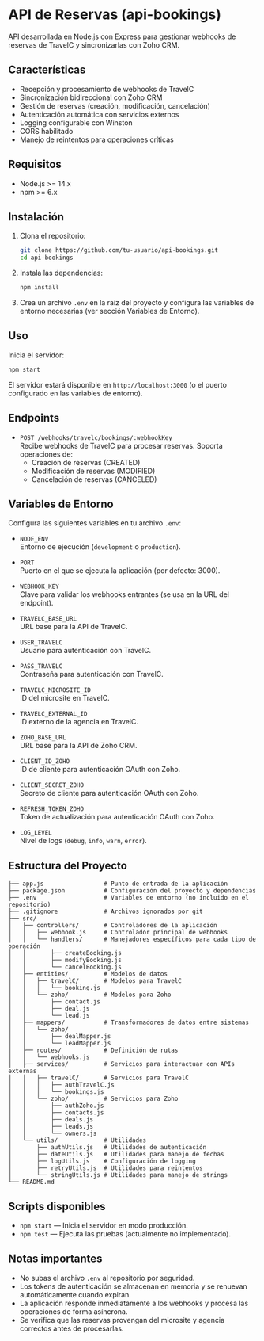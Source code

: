 # API de Reservas (api-bookings)

API desarrollada en Node.js con Express para gestionar webhooks de reservas de TravelC y sincronizarlas con Zoho CRM.

## Características

- Recepción y procesamiento de webhooks de TravelC
- Sincronización bidireccional con Zoho CRM
- Gestión de reservas (creación, modificación, cancelación)
- Autenticación automática con servicios externos
- Logging configurable con Winston
- CORS habilitado
- Manejo de reintentos para operaciones críticas

## Requisitos

- Node.js >= 14.x
- npm >= 6.x

## Instalación

1. Clona el repositorio:
   ```sh
   git clone https://github.com/tu-usuario/api-bookings.git
   cd api-bookings
   ```

2. Instala las dependencias:
   ```sh
   npm install
   ```

3. Crea un archivo `.env` en la raíz del proyecto y configura las variables de entorno necesarias (ver sección Variables de Entorno).

## Uso

Inicia el servidor:
```sh
npm start
```

El servidor estará disponible en `http://localhost:3000` (o el puerto configurado en las variables de entorno).

## Endpoints

- `POST /webhooks/travelc/bookings/:webhookKey`  
  Recibe webhooks de TravelC para procesar reservas. Soporta operaciones de:
  - Creación de reservas (CREATED)
  - Modificación de reservas (MODIFIED)
  - Cancelación de reservas (CANCELED)

## Variables de Entorno

Configura las siguientes variables en tu archivo `.env`:

- `NODE_ENV`  
  Entorno de ejecución (`development` o `production`).

- `PORT`  
  Puerto en el que se ejecuta la aplicación (por defecto: 3000).

- `WEBHOOK_KEY`  
  Clave para validar los webhooks entrantes (se usa en la URL del endpoint).

- `TRAVELC_BASE_URL`  
  URL base para la API de TravelC.

- `USER_TRAVELC`  
  Usuario para autenticación con TravelC.

- `PASS_TRAVELC`  
  Contraseña para autenticación con TravelC.

- `TRAVELC_MICROSITE_ID`  
  ID del microsite en TravelC.

- `TRAVELC_EXTERNAL_ID`  
  ID externo de la agencia en TravelC.

- `ZOHO_BASE_URL`  
  URL base para la API de Zoho CRM.

- `CLIENT_ID_ZOHO`  
  ID de cliente para autenticación OAuth con Zoho.

- `CLIENT_SECRET_ZOHO`  
  Secreto de cliente para autenticación OAuth con Zoho.

- `REFRESH_TOKEN_ZOHO`  
  Token de actualización para autenticación OAuth con Zoho.

- `LOG_LEVEL`  
  Nivel de logs (`debug`, `info`, `warn`, `error`).

## Estructura del Proyecto

```
├── app.js                 # Punto de entrada de la aplicación
├── package.json           # Configuración del proyecto y dependencias
├── .env                   # Variables de entorno (no incluido en el repositorio)
├── .gitignore             # Archivos ignorados por git
├── src/
│   ├── controllers/       # Controladores de la aplicación
│   │   ├── webhook.js     # Controlador principal de webhooks
│   │   └── handlers/      # Manejadores específicos para cada tipo de operación
│   │       ├── createBooking.js
│   │       ├── modifyBooking.js
│   │       └── cancelBooking.js
│   ├── entities/          # Modelos de datos
│   │   ├── travelC/       # Modelos para TravelC
│   │   │   └── booking.js
│   │   └── zoho/          # Modelos para Zoho
│   │       ├── contact.js
│   │       ├── deal.js
│   │       └── lead.js
│   ├── mappers/           # Transformadores de datos entre sistemas
│   │   └── zoho/
│   │       ├── dealMapper.js
│   │       └── leadMapper.js
│   ├── routes/            # Definición de rutas
│   │   └── webhooks.js
│   ├── services/          # Servicios para interactuar con APIs externas
│   │   ├── travelC/       # Servicios para TravelC
│   │   │   ├── authTravelC.js
│   │   │   └── bookings.js
│   │   └── zoho/          # Servicios para Zoho
│   │       ├── authZoho.js
│   │       ├── contacts.js
│   │       ├── deals.js
│   │       ├── leads.js
│   │       └── owners.js
│   └── utils/             # Utilidades
│       ├── authUtils.js   # Utilidades de autenticación
│       ├── dateUtils.js   # Utilidades para manejo de fechas
│       ├── logUtils.js    # Configuración de logging
│       ├── retryUtils.js  # Utilidades para reintentos
│       └── stringUtils.js # Utilidades para manejo de strings
└── README.md
```

## Scripts disponibles

- `npm start` — Inicia el servidor en modo producción.
- `npm test` — Ejecuta las pruebas (actualmente no implementado).

## Notas importantes

- No subas el archivo `.env` al repositorio por seguridad.
- Los tokens de autenticación se almacenan en memoria y se renuevan automáticamente cuando expiran.
- La aplicación responde inmediatamente a los webhooks y procesa las operaciones de forma asíncrona.
- Se verifica que las reservas provengan del microsite y agencia correctos antes de procesarlas.
